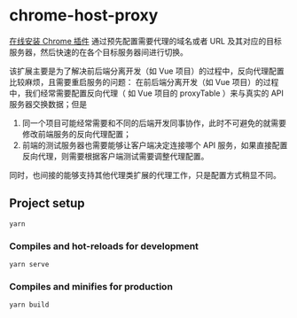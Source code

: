 # chrome-host-proxy

[在线安装 Chrome 插件](https://chrome.google.com/webstore/detail/cpaaikjcnbooihdmpgcdhniadbhoailk)
通过预先配置需要代理的域名或者 URL 及其对应的目标服务器，然后快速的在各个目标服务器间进行切换。

该扩展主要是为了解决前后端分离开发（如 Vue 项目）的过程中，反向代理配置比较麻烦，且需要重启服务的问题：
在前后端分离开发（如 Vue 项目）的过程中，我们经常需要配置反向代理（ 如 Vue 项目的 proxyTable ）来与真实的 API 服务器交换数据；但是
1. 同一个项目可能经常需要和不同的后端开发同事协作，此时不可避免的就需要修改前端服务的反向代理配置；
2. 前端的测试服务器也需要能够让客户端决定连接哪个 API 服务，如果直接配置反向代理，则需要根据客户端测试需要调整代理配置。

同时，也间接的能够支持其他代理类扩展的代理工作，只是配置方式稍显不同。

## Project setup
```
yarn
```

### Compiles and hot-reloads for development
```
yarn serve
```

### Compiles and minifies for production
```
yarn build
```
